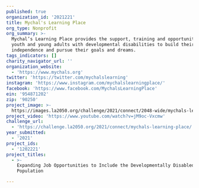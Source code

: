```yaml
---
published: true
organization_id: '2021221'
title: Mychal's Learning Place
org_type: Nonprofit
org_summary: >-
  Mychal’s Learning Place provides the support, training and opportunities to
  youth and young adults with developmental disabilities to build their
  independence and pursue their goals and dreams.
tags_indicators: []
charity_navigator_url: ''
organization_website:
  - 'https://www.mychals.org'
twitter: 'https://twitter.com/mychalslearning'
instagram: 'https://www.instagram.com/mychalslearningplace/'
facebook: 'https://www.facebook.com/MychalsLearningPlace'
ein: '954871202'
zip: '90250'
project_image: >-
  https://images.la2050.org/challenge/2021/connect/2048-wide/mychals-learning-place.jpg
project_video: 'https://www.youtube.com/watch?v=jM9oc-Vxcmw'
challenge_url:
  - 'https://challenge.la2050.org/2021/connect/mychals-learning-place/'
year_submitted:
  - '2021'
project_ids:
  - '1202221'
project_titles:
  - >-
    Expanding Job Opportunities to Include the Developmentally Disabled
    Population

---
```

